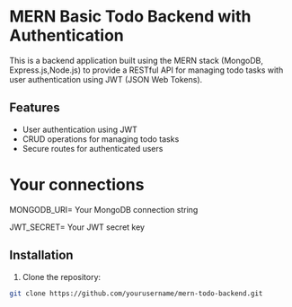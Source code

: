 # MERN Basic Todo Backend with Authentication

This is a backend application built using the MERN stack (MongoDB, Express.js,Node.js) to provide a RESTful API for managing todo tasks with user authentication using JWT (JSON Web Tokens).

## Features

- User authentication using JWT
- CRUD operations for managing todo tasks
- Secure routes for authenticated users

# Your connections

MONGODB_URI= Your MongoDB connection string 

JWT_SECRET= Your JWT secret key 

## Installation

1. Clone the repository:

```bash
git clone https://github.com/yourusername/mern-todo-backend.git
